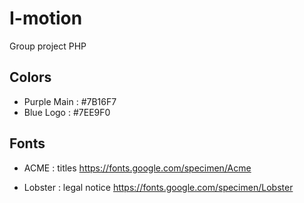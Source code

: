 # I-motion
Group project PHP

## Colors
- Purple Main : #7B16F7
- Blue Logo : #7EE9F0

## Fonts
- ACME : titles 
https://fonts.google.com/specimen/Acme

- Lobster : legal notice
https://fonts.google.com/specimen/Lobster

